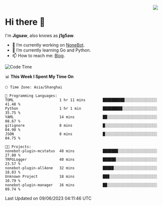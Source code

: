 <a href="#">
  <img align="right" src="https://github-readme-stats.vercel.app/api?username=j1g5awi&count_private=true&show_icons=true&title_color=80070B&text_color=B3B3B3&bg_color=212121&icon_color=80070B" />
</a>

# Hi there 👋

I'm **Jigsaw**, also knows as **j1g5aw**.

- 🔭 I’m currently working on [NoneBot](https://github.com/nonebot).
- 🌱 I’m currently learning Go and Python.
- 📫 How to reach me: [Blog](https://blog.maddestroyer.xyz/).

<!--START_SECTION:waka-->
![Code Time](http://img.shields.io/badge/Code%20Time-1%2C127%20hrs%202%20mins-blue)

📊 **This Week I Spent My Time On** 

```text
🕑︎ Time Zone: Asia/Shanghai

💬 Programming Languages: 
TOML                     1 hr 11 mins        ██████████░░░░░░░░░░░░░░░   41.48 % 
Python                   1 hr 1 min          █████████░░░░░░░░░░░░░░░░   35.75 % 
YAML                     14 mins             ██░░░░░░░░░░░░░░░░░░░░░░░   08.67 % 
gitignore                8 mins              █░░░░░░░░░░░░░░░░░░░░░░░░   04.90 % 
JSON                     8 mins              █░░░░░░░░░░░░░░░░░░░░░░░░   04.75 % 

🐱‍💻 Projects: 
nonebot-plugin-mcstatus  48 mins             ███████░░░░░░░░░░░░░░░░░░   27.80 % 
TRPGLogger               40 mins             ██████░░░░░░░░░░░░░░░░░░░   23.57 % 
nonebot-plugin-all4one   32 mins             █████░░░░░░░░░░░░░░░░░░░░   18.83 % 
Unknown Project          18 mins             ███░░░░░░░░░░░░░░░░░░░░░░   10.79 % 
nonebot-plugin-manager   16 mins             ██░░░░░░░░░░░░░░░░░░░░░░░   09.74 % 
```


 Last Updated on 09/06/2023 04:11:46 UTC
<!--END_SECTION:waka-->

